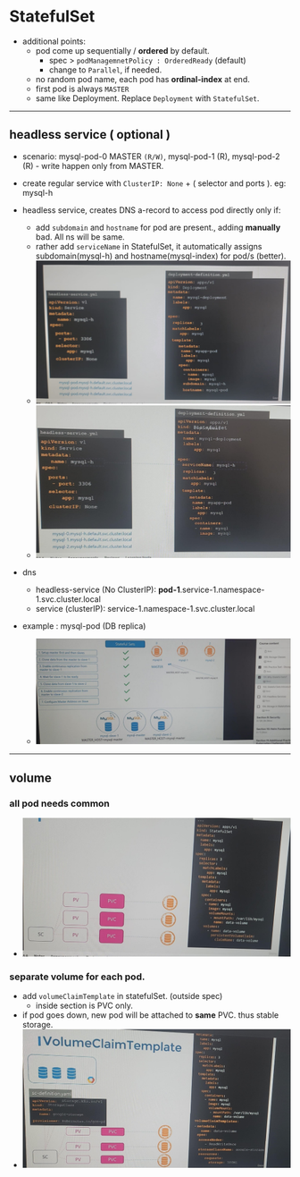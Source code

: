 # StatefulSet
- additional points:
  - pod come up sequentially / **ordered** by default.
    - spec > `podManagemnetPolicy : OrderedReady` (default)
    - change to `Parallel`, if needed.
  - no random pod name, each pod has **ordinal-index** at end.
  - first pod is always `MASTER`
  - same like Deployment. Replace `Deployment` with `StatefulSet`.

---  
## headless service ( **optional** )
- scenario: mysql-pod-0 MASTER `(R/W)`, mysql-pod-1 (R), mysql-pod-2 (R) - write happen only from MASTER.
- create regular service with `ClusterIP: None` +  ( selector and ports ). eg: mysql-h
- headless service, creates DNS a-record to access pod directly only if:
  - add `subdomain` and `hostname` for pod are present., adding **manually** bad. All ns will be same.
  - rather add  `serviceName` in StatefulSet, it automatically assigns subdomain(mysql-h) and hostname(mysql-index) for pod/s (better).
  - ![img_1.png](../99_img/stateful-set/img_1.png)
  - ![img.png](../99_img/stateful-set/img.png)
- dns 
  - headless-service (No ClusterIP): **pod-1**.service-1.namespace-1.svc.cluster.local   
  - service (clusterIP): service-1.namespace-1.svc.cluster.local
  
- example : mysql-pod (DB replica)
  - ![img.png](../99_img/08/img.png)

---
## volume
### all pod needs common
- ![img_3.png](../99_img/stateful-set/img_3.png)

### separate volume for each pod.
- add `volumeClaimTemplate` in statefulSet.  (outside spec)
  - inside section is PVC only.
- if pod goes down, new pod will be attached to **same** PVC. thus stable storage.
- ![img_2.png](../99_img/stateful-set/img_2.png)
